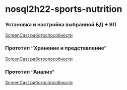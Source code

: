 # nosql2h22-sports-nutrition

### Установка и настройка выбранной БД + ЯП

[ScreenCast работоспособности](https://drive.google.com/file/d/1UE36w35KxAbCjVriYs2VSU0rGEoRmJ1z/view?usp=sharing)

### Прототип “Хранение и представление”

[ScreenCast работоспособности](https://drive.google.com/file/d/1RHNZGhalkQIiUVcLhJt3XPwabkkwsXn9/view?usp=drivesdk)

### Прототип “Анализ”

[ScreenCast работоспособности](https://drive.google.com/file/d/1L3RwAVvIi1jZ-Qks8hhGfW67S9wlWxee/view?usp=sharing)
